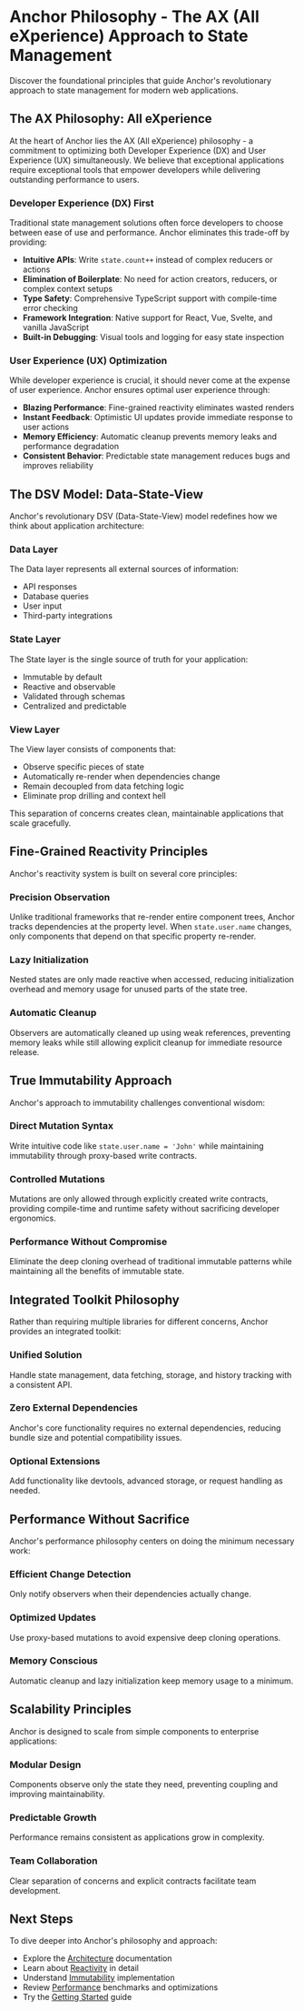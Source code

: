 # **Anchor Philosophy - The AX (All eXperience) Approach to State Management**

Discover the foundational principles that guide Anchor's revolutionary approach to state management for modern web applications.

## **The AX Philosophy: All eXperience**

At the heart of Anchor lies the AX (All eXperience) philosophy - a commitment to optimizing both Developer Experience (DX) and User Experience (UX) simultaneously. We believe that exceptional applications require exceptional tools that empower developers while delivering outstanding performance to users.

### **Developer Experience (DX) First**

Traditional state management solutions often force developers to choose between ease of use and performance. Anchor eliminates this trade-off by providing:

- **Intuitive APIs**: Write `state.count++` instead of complex reducers or actions
- **Elimination of Boilerplate**: No need for action creators, reducers, or complex context setups
- **Type Safety**: Comprehensive TypeScript support with compile-time error checking
- **Framework Integration**: Native support for React, Vue, Svelte, and vanilla JavaScript
- **Built-in Debugging**: Visual tools and logging for easy state inspection

### **User Experience (UX) Optimization**

While developer experience is crucial, it should never come at the expense of user experience. Anchor ensures optimal user experience through:

- **Blazing Performance**: Fine-grained reactivity eliminates wasted renders
- **Instant Feedback**: Optimistic UI updates provide immediate response to user actions
- **Memory Efficiency**: Automatic cleanup prevents memory leaks and performance degradation
- **Consistent Behavior**: Predictable state management reduces bugs and improves reliability

## **The DSV Model: Data-State-View**

Anchor's revolutionary DSV (Data-State-View) model redefines how we think about application architecture:

### **Data Layer**

The Data layer represents all external sources of information:

- API responses
- Database queries
- User input
- Third-party integrations

### **State Layer**

The State layer is the single source of truth for your application:

- Immutable by default
- Reactive and observable
- Validated through schemas
- Centralized and predictable

### **View Layer**

The View layer consists of components that:

- Observe specific pieces of state
- Automatically re-render when dependencies change
- Remain decoupled from data fetching logic
- Eliminate prop drilling and context hell

This separation of concerns creates clean, maintainable applications that scale gracefully.

## **Fine-Grained Reactivity Principles**

Anchor's reactivity system is built on several core principles:

### **Precision Observation**

Unlike traditional frameworks that re-render entire component trees, Anchor tracks dependencies at the property level. When `state.user.name` changes, only components that depend on that specific property re-render.

### **Lazy Initialization**

Nested states are only made reactive when accessed, reducing initialization overhead and memory usage for unused parts of the state tree.

### **Automatic Cleanup**

Observers are automatically cleaned up using weak references, preventing memory leaks while still allowing explicit cleanup for immediate resource release.

## **True Immutability Approach**

Anchor's approach to immutability challenges conventional wisdom:

### **Direct Mutation Syntax**

Write intuitive code like `state.user.name = 'John'` while maintaining immutability through proxy-based write contracts.

### **Controlled Mutations**

Mutations are only allowed through explicitly created write contracts, providing compile-time and runtime safety without sacrificing developer ergonomics.

### **Performance Without Compromise**

Eliminate the deep cloning overhead of traditional immutable patterns while maintaining all the benefits of immutable state.

## **Integrated Toolkit Philosophy**

Rather than requiring multiple libraries for different concerns, Anchor provides an integrated toolkit:

### **Unified Solution**

Handle state management, data fetching, storage, and history tracking with a consistent API.

### **Zero External Dependencies**

Anchor's core functionality requires no external dependencies, reducing bundle size and potential compatibility issues.

### **Optional Extensions**

Add functionality like devtools, advanced storage, or request handling as needed.

## **Performance Without Sacrifice**

Anchor's performance philosophy centers on doing the minimum necessary work:

### **Efficient Change Detection**

Only notify observers when their dependencies actually change.

### **Optimized Updates**

Use proxy-based mutations to avoid expensive deep cloning operations.

### **Memory Conscious**

Automatic cleanup and lazy initialization keep memory usage to a minimum.

## **Scalability Principles**

Anchor is designed to scale from simple components to enterprise applications:

### **Modular Design**

Components observe only the state they need, preventing coupling and improving maintainability.

### **Predictable Growth**

Performance remains consistent as applications grow in complexity.

### **Team Collaboration**

Clear separation of concerns and explicit contracts facilitate team development.

## **Next Steps**

To dive deeper into Anchor's philosophy and approach:

- Explore the [Architecture](/architecture) documentation
- Learn about [Reactivity](/reactivity) in detail
- Understand [Immutability](/immutability) implementation
- Review [Performance](/performance) benchmarks and optimizations
- Try the [Getting Started](/getting-started) guide
